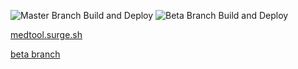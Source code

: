 ![Master Branch Build and Deploy](https://github.com/amcardle/medtool/workflows/Master%20Branch%20Build%20and%20Deploy/badge.svg)
![Beta Branch Build and Deploy](https://github.com/amcardle/medtool/workflows/Beta%20Branch%20Build%20and%20Deploy/badge.svg)

[medtool.surge.sh](https://medtool.surge.sh/)

[beta branch](https://medtool-beta.surge.sh/)
